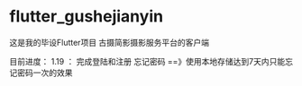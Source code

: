 # flutter_gushejianyin
这是我的毕设Flutter项目 古摄简影摄影服务平台的客户端

目前进度：
1.19 ： 完成登陆和注册
        忘记密码 ==》使用本地存储达到7天内只能忘记密码一次的效果